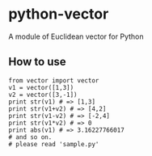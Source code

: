 python-vector
=============

A module of Euclidean vector for Python

## How to use
    from vector import vector
    v1 = vector([1,3])
    v2 = vector([3,-1])
    print str(v1) # => [1,3]
    print str(v1+v2) # => [4,2]
    print str(v1-v2) # => [-2,4]
    print str(v1*v2) # => 0
    print abs(v1) # => 3.16227766017
    # and so on.
    # please read 'sample.py'
